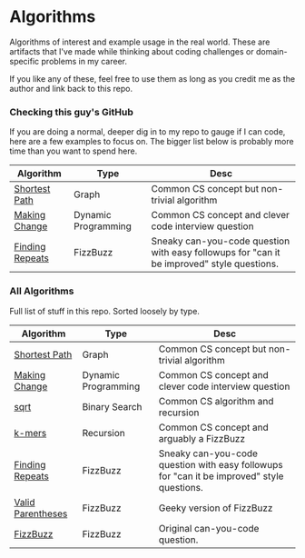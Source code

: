 # Algorithms

Algorithms of interest and example usage in the real world. These are artifacts
that I've made while thinking about coding challenges or domain-specific
problems in my career.

If you like any of these, feel free to use them as long as you credit me as the
author and link back to this repo.

### Checking this guy's GitHub

If you are doing a normal, deeper dig in to my repo to gauge if I can code, here
are a few examples to focus on. The bigger list below is probably more time than
you want to spend here.

| Algorithm       | Type     | Desc                                                                                       |
|-----------------|----------|--------------------------------------------------------------------------------------------|
| [Shortest Path](code/shortest_path/README.md)   | Graph    | Common CS concept but non-trivial algorithm                                                |
| [Making Change](code/making_change/README.md)   | Dynamic Programming | Common CS concept and clever code interview question                                                |
| [Finding Repeats](code/finding_repeats/README.md) | FizzBuzz | Sneaky can-you-code question with easy followups for "can it be improved" style questions. |

### All Algorithms

Full list of stuff in this repo. Sorted loosely by type.

| Algorithm       | Type     | Desc                                                                                       |
|-----------------|----------|--------------------------------------------------------------------------------------------|
| [Shortest Path](code/shortest_path/README.md)   | Graph    | Common CS concept but non-trivial algorithm                                                |
| [Making Change](code/making_change/README.md)   | Dynamic Programming | Common CS concept and clever code interview question                                                |
| [sqrt](code/sqrt/README.md)   | Binary Search | Common CS algorithm and recursion |
| [k-mers](code/kmers/README.md)   | Recursion | Common CS concept and arguably a FizzBuzz |
| [Finding Repeats](code/finding_repeats/README.md) | FizzBuzz | Sneaky can-you-code question with easy followups for "can it be improved" style questions. |
| [Valid Parentheses](code/correct_parentheses/README.md) | FizzBuzz | Geeky version of FizzBuzz |
| [FizzBuzz](code/fizzbuzz/README.md) | FizzBuzz | Original can-you-code question. |
